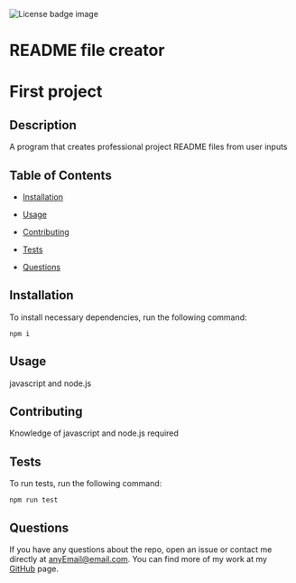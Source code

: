 
  ![License badge image](https://img.shields.io/badge/License-MIT-black)

  # README file creator

  # First project
  

  ## Description

  A program that creates professional project README files from user inputs

  ## Table of Contents 

  * [Installation](#installation)

  * [Usage](#usage)
  
  * [Contributing](#contributing)

  * [Tests](#tests)

  * [Questions](#questions)

  ## Installation

  To install necessary dependencies, run the following command:

  ```
  npm i
  ```

  ## Usage

  javascript and node.js
    
  ## Contributing

  Knowledge of javascript and node.js required

  ## Tests

  To run tests, run the following command:

  ```
  npm run test
  ```

  ## Questions

  If you have any questions about the repo, open an issue or contact me directly at anyEmail@email.com. 
  You can find more of my work at my [GitHub](https://github.com/AvocadoCoding) page.
